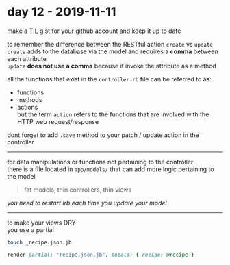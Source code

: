 # day 12 - 2019-11-11

make a TIL gist for your github account and keep it up to date

to remember the difference between the RESTful action `create` vs `update`  
`create` adds to the database via the model and requires a **comma** between each attribute  
`update` **does not use a comma** because it invoke the attribute as a method

all the functions that exist in the `controller.rb` file can be referred to as:

- functions
- methods
- actions  
  but the term `action` refers to the functions that are involved with the HTTP web request/response

dont forget to add `.save` method to your patch / update action in the controller

---

for data manipulations or functions not pertaining to the controller  
there is a file located in `app/models/` that can add more logic pertaining to the model

> fat models, thin controllers, thin views

_you need to restart irb each time you update your model_

---

to make your views DRY  
you use a partial

```bash
touch _recipe.json.jb
```

```ruby
render partial: "recipe.json.jb", locals: { recipe: @recipe }
```
